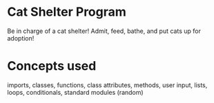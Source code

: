 # Cat Shelter Program
Be in charge of a cat shelter! Admit, feed, bathe, and put cats up for adoption!
# Concepts used
imports, classes, functions, class attributes, methods, user input, lists, loops, conditionals, standard modules (random)
